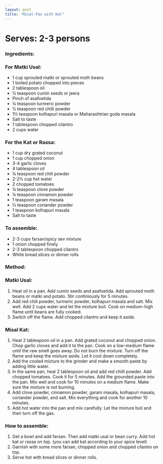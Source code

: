 ```yaml
---
layout: post
title: "Misal-Pav with Kat"
---
```




# Serves: 2-3 persons

### Ingredients:
### For Matki Usal:
* 1 cup sprouted matki or sprouted moth beans
* 1 boiled potato chopped into pieces
* 2 tablespoon oil 
* ½ teaspoon cumin seeds or jeera
* Pinch of asafoetida
* ¼ teaspoon turmeric powder
* ½ teaspoon red chilli powder
* 1½ teaspoon kolhapuri masala or Maharashtrian goda masala
* Salt to taste
* 1 tablespoon chopped cilantro
* 2 cups water

### For the Kat or Rassa:
* 1 cup dry grated coconut
* 1 cup chopped onion
* 3-4 garlic cloves
* 4 tablespoon oil
* ¼ teaspoon red chili powder
* 2-2½ cup hot water
* 2 chopped tomatoes
* ¼ teaspoon clove powder
* ¼ teaspoon cinnamon powder
* 1 teaspoon garam masala
* ½ teaspoon coriander powder
* 1 teaspoon kolhapuri masala
* Salt to taste

### To assemble:
* 2-3 cups farsan/spicy sev mixture
* 1 onion chopped finely
* 2-3 tablespoon chopped cilantro
* White bread slices or dinner rolls

### Method:
### Matki Usal:
1. Heat oil in a pan. Add cumin seeds and asafoetida. Add sprouted moth beans or matki and potato. Stir continiously for 5 minutes. 
2. Add red chili powder, turmeric powder, kolhapuri masala and salt. Mix well. Add 2 cups water and let the mixture boil. Cook on medium-high flame until beans are fully cooked. 
3. Switch off the flame. Add chopped cilantro and keep it aside. 

### Misal Kat:
1. Heat 2 tablespoon oil in a pan. Add grated coconut and chopped onion. Chop garlic cloves and add it to the pan. Cook on a low-medium flame until the raw smell goes away. Do not burn the mixture. Turn off the flame and keep the mixture aside. Let it cool down completely. 
2. Add the cooled mixture to the grinder and make a smooth paste by adding little water. 
3. In the same pan, heat 2 tablespoon oil and add red chilli powder. Add chopped tomatoes. Cook it for 5 minutes. Add the grounded paste into the pan. Mix well and cook for 10 minutes on a medium flame. Make sure the mixture is not burning. 
4. Add clove powder, cinnamon powder, garam masala, kolhapuri masala, coriander powder, and salt. Mix everything and cook for another 10 minutes. 
5. Add hot water into the pan and mix carefully. Let the mixture boil and then turn off the gas. 

### How to assemble:
1. Get a bowl and add farsan. Then add matki usal or bean curry. Add hot kat or rassa on top. (you can add kat according to your spice level) 
2. Garnish with some more farsan, chopped onion and chopped cilantro on top.  
3. Serve hot with bread slices or dinner rolls.